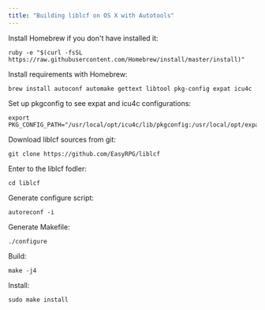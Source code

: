```yaml
---
title: "Building liblcf on OS X with Autotools"
---
```

Install Homebrew if you don't have installed it:

    ruby -e "$(curl -fsSL https://raw.githubusercontent.com/Homebrew/install/master/install)"

Install requirements with Homebrew:

    brew install autoconf automake gettext libtool pkg-config expat icu4c

Set up pkgconfig to see expat and icu4c configurations:

    export PKG_CONFIG_PATH="/usr/local/opt/icu4c/lib/pkgconfig:/usr/local/opt/expat/lib/pkgconfig:$PKG_CONFIG_PATH"

Download liblcf sources from git:

    git clone https://github.com/EasyRPG/liblcf

Enter to the liblcf fodler:

    cd liblcf

Generate configure script:

    autoreconf -i

Generate Makefile:

    ./configure

Build:

    make -j4

Install:

    sudo make install
